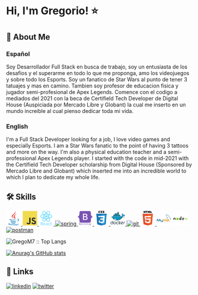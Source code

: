 
# Hi, I'm Gregorio! :star:


## 🚀 About Me

### Español
Soy Desarrollador Full Stack en busca de trabajo, soy un entusiasta de los desafios y el superarme en todo lo que me proponga, amo los videojuegos y sobre todo los Esports. Soy un fanatico de Star Wars al punto de tener 3 tatuajes y mas en camino. Tambien soy profesor de educacion fisica y jugador semi-profesional de Apex Legends.
Comence con el codigo a mediados del 2021 con la beca de Certifield Tech Developer de Digital House (Auspiciada por Mercado Libre y Globant) la cual me inserto en un mundo increible al cual pienso dedicar toda mi vida.

### English
I'm a Full Stack Developer looking for a job, I love video games and especially Esports. I am a Star Wars fanatic to the point of having 3 tattoos and more on the way. I'm also a physical education teacher and a semi-professional Apex Legends player.
I started with the code in mid-2021 with the Certifield Tech Developer scholarship from Digital House (Sponsored by Mercado Libre and Globant) which inserted me into an incredible world to which I plan to dedicate my whole life.


## 🛠 Skills

<p align="left"><a href="https://www.java.com" target="_blank" rel="noreferrer"> <img src="https://raw.githubusercontent.com/devicons/devicon/master/icons/java/java-original.svg" alt="java" width="40" height="40"/> </a> <a href="https://developer.mozilla.org/en-US/docs/Web/JavaScript" target="_blank" rel="noreferrer"> <img src="https://raw.githubusercontent.com/devicons/devicon/master/icons/javascript/javascript-original.svg" alt="javascript" width="40" height="40"/> <a href="https://reactjs.org/" target="_blank" rel="noreferrer"> <img src="https://raw.githubusercontent.com/devicons/devicon/master/icons/react/react-original-wordmark.svg" alt="react" width="40" height="40"/> </a> <a href="https://spring.io/" target="_blank" rel="noreferrer"> <img src="https://www.vectorlogo.zone/logos/springio/springio-icon.svg" alt="spring" width="40" height="40"/> </a>   <a href="https://getbootstrap.com" target="_blank" rel="noreferrer"> <img src="https://raw.githubusercontent.com/devicons/devicon/master/icons/bootstrap/bootstrap-plain-wordmark.svg" alt="bootstrap" width="40" height="40"/> </a> <a href="https://www.w3schools.com/css/" target="_blank" rel="noreferrer"> <img src="https://raw.githubusercontent.com/devicons/devicon/master/icons/css3/css3-original-wordmark.svg" alt="css3" width="40" height="40"/> </a> <a href="https://www.docker.com/" target="_blank" rel="noreferrer"> <img src="https://raw.githubusercontent.com/devicons/devicon/master/icons/docker/docker-original-wordmark.svg" alt="docker" width="40" height="40"/> </a> <a href="https://git-scm.com/" target="_blank" rel="noreferrer"> <img src="https://www.vectorlogo.zone/logos/git-scm/git-scm-icon.svg" alt="git" width="40" height="40"/> </a> <a href="https://www.w3.org/html/" target="_blank" rel="noreferrer"> <img src="https://raw.githubusercontent.com/devicons/devicon/master/icons/html5/html5-original-wordmark.svg" alt="html5" width="40" height="40"/> </a>   <img src="https://raw.githubusercontent.com/devicons/devicon/master/icons/mysql/mysql-original-wordmark.svg" alt="mysql" width="40" height="40"/> </a> <a href="https://nodejs.org" target="_blank" rel="noreferrer"> <img src="https://raw.githubusercontent.com/devicons/devicon/master/icons/nodejs/nodejs-original-wordmark.svg" alt="nodejs" width="40" height="40"/> </a> <a href="https://postman.com" target="_blank" rel="noreferrer"> <img src="https://www.vectorlogo.zone/logos/getpostman/getpostman-icon.svg" alt="postman" width="40" height="40"/> </a>  </p>

<p><img src="https://github-readme-stats.vercel.app/api/top-langs/?username=GregoM7&langs_count=10&theme=dark&layout=compact" alt="GregoM7 :: Top Langs" /></p>

[![Anurag's GitHub stats](https://github-readme-stats.vercel.app/api?username=GregoM7)](https://github.com/anuraghazra/github-readme-stats)




## 🔗 Links
[![linkedin](https://img.shields.io/badge/linkedin-0A66C2?style=for-the-badge&logo=linkedin&logoColor=white)](https://www.linkedin.com/in/gregomartinez7)
[![twitter](https://img.shields.io/badge/twitter-1DA1F2?style=for-the-badge&logo=twitter&logoColor=white)](https://twitter.com/GregoMartinez7)

